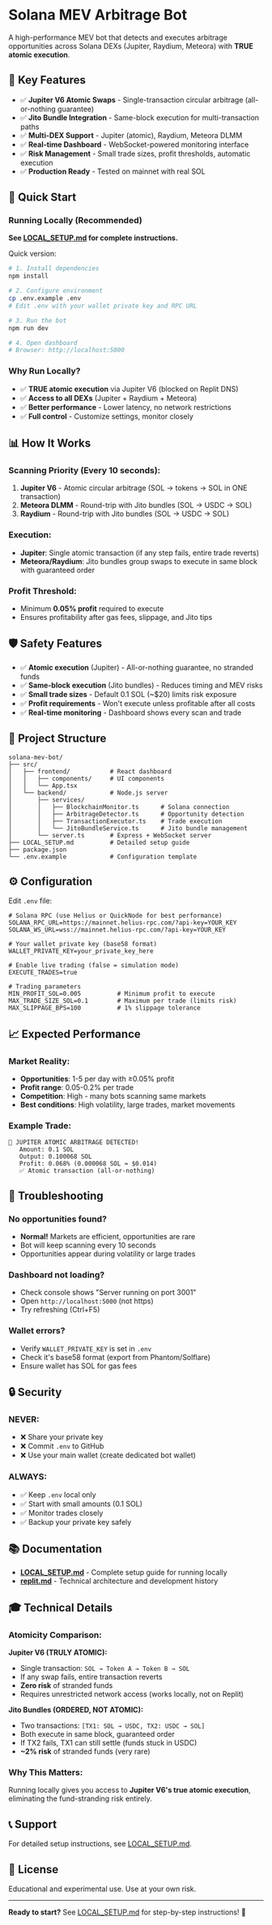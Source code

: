 # Solana MEV Arbitrage Bot

A high-performance MEV bot that detects and executes arbitrage opportunities across Solana DEXs (Jupiter, Raydium, Meteora) with **TRUE atomic execution**.

## 🎯 Key Features

- ✅ **Jupiter V6 Atomic Swaps** - Single-transaction circular arbitrage (all-or-nothing guarantee)
- ✅ **Jito Bundle Integration** - Same-block execution for multi-transaction paths
- ✅ **Multi-DEX Support** - Jupiter (atomic), Raydium, Meteora DLMM
- ✅ **Real-time Dashboard** - WebSocket-powered monitoring interface
- ✅ **Risk Management** - Small trade sizes, profit thresholds, automatic execution
- ✅ **Production Ready** - Tested on mainnet with real SOL

## 🚀 Quick Start

### Running Locally (Recommended)

**See [LOCAL_SETUP.md](./LOCAL_SETUP.md) for complete instructions.**

Quick version:
```bash
# 1. Install dependencies
npm install

# 2. Configure environment
cp .env.example .env
# Edit .env with your wallet private key and RPC URL

# 3. Run the bot
npm run dev

# 4. Open dashboard
# Browser: http://localhost:5000
```

### Why Run Locally?
- ✅ **TRUE atomic execution** via Jupiter V6 (blocked on Replit DNS)
- ✅ **Access to all DEXs** (Jupiter + Raydium + Meteora)
- ✅ **Better performance** - Lower latency, no network restrictions
- ✅ **Full control** - Customize settings, monitor closely

## 📊 How It Works

### Scanning Priority (Every 10 seconds):
1. **Jupiter V6** - Atomic circular arbitrage (SOL → tokens → SOL in ONE transaction)
2. **Meteora DLMM** - Round-trip with Jito bundles (SOL → USDC → SOL)
3. **Raydium** - Round-trip with Jito bundles (SOL → USDC → SOL)

### Execution:
- **Jupiter**: Single atomic transaction (if any step fails, entire trade reverts)
- **Meteora/Raydium**: Jito bundles group swaps to execute in same block with guaranteed order

### Profit Threshold:
- Minimum **0.05% profit** required to execute
- Ensures profitability after gas fees, slippage, and Jito tips

## 🛡️ Safety Features

- ✅ **Atomic execution** (Jupiter) - All-or-nothing guarantee, no stranded funds
- ✅ **Same-block execution** (Jito bundles) - Reduces timing and MEV risks
- ✅ **Small trade sizes** - Default 0.1 SOL (~$20) limits risk exposure
- ✅ **Profit requirements** - Won't execute unless profitable after all costs
- ✅ **Real-time monitoring** - Dashboard shows every scan and trade

## 📁 Project Structure

```
solana-mev-bot/
├── src/
│   ├── frontend/           # React dashboard
│   │   ├── components/     # UI components
│   │   └── App.tsx
│   └── backend/            # Node.js server
│       ├── services/
│       │   ├── BlockchainMonitor.ts      # Solana connection
│       │   ├── ArbitrageDetector.ts      # Opportunity detection
│       │   ├── TransactionExecutor.ts    # Trade execution
│       │   └── JitoBundleService.ts      # Jito bundle management
│       └── server.ts       # Express + WebSocket server
├── LOCAL_SETUP.md          # Detailed setup guide
├── package.json
└── .env.example            # Configuration template
```

## ⚙️ Configuration

Edit `.env` file:

```env
# Solana RPC (use Helius or QuickNode for best performance)
SOLANA_RPC_URL=https://mainnet.helius-rpc.com/?api-key=YOUR_KEY
SOLANA_WS_URL=wss://mainnet.helius-rpc.com/?api-key=YOUR_KEY

# Your wallet private key (base58 format)
WALLET_PRIVATE_KEY=your_private_key_here

# Enable live trading (false = simulation mode)
EXECUTE_TRADES=true

# Trading parameters
MIN_PROFIT_SOL=0.005          # Minimum profit to execute
MAX_TRADE_SIZE_SOL=0.1        # Maximum per trade (limits risk)
MAX_SLIPPAGE_BPS=100          # 1% slippage tolerance
```

## 📈 Expected Performance

### Market Reality:
- **Opportunities**: 1-5 per day with ≥0.05% profit
- **Profit range**: 0.05-0.2% per trade
- **Competition**: High - many bots scanning same markets
- **Best conditions**: High volatility, large trades, market movements

### Example Trade:
```
🎯 JUPITER ATOMIC ARBITRAGE DETECTED!
   Amount: 0.1 SOL
   Output: 0.100068 SOL
   Profit: 0.068% (0.000068 SOL ≈ $0.014)
   ✅ Atomic transaction (all-or-nothing)
```

## 🐛 Troubleshooting

### No opportunities found?
- **Normal!** Markets are efficient, opportunities are rare
- Bot will keep scanning every 10 seconds
- Opportunities appear during volatility or large trades

### Dashboard not loading?
- Check console shows "Server running on port 3001"
- Open `http://localhost:5000` (not https)
- Try refreshing (Ctrl+F5)

### Wallet errors?
- Verify `WALLET_PRIVATE_KEY` is set in `.env`
- Check it's base58 format (export from Phantom/Solflare)
- Ensure wallet has SOL for gas fees

## 🔒 Security

### NEVER:
- ❌ Share your private key
- ❌ Commit `.env` to GitHub
- ❌ Use your main wallet (create dedicated bot wallet)

### ALWAYS:
- ✅ Keep `.env` local only
- ✅ Start with small amounts (0.1 SOL)
- ✅ Monitor trades closely
- ✅ Backup your private key safely

## 📚 Documentation

- **[LOCAL_SETUP.md](./LOCAL_SETUP.md)** - Complete setup guide for running locally
- **[replit.md](./replit.md)** - Technical architecture and development history

## 🎓 Technical Details

### Atomicity Comparison:

**Jupiter V6 (TRULY ATOMIC):**
- Single transaction: `SOL → Token A → Token B → SOL`
- If any swap fails, entire transaction reverts
- **Zero risk** of stranded funds
- Requires unrestricted network access (works locally, not on Replit)

**Jito Bundles (ORDERED, NOT ATOMIC):**
- Two transactions: `[TX1: SOL → USDC, TX2: USDC → SOL]`
- Both execute in same block, guaranteed order
- If TX2 fails, TX1 can still settle (funds stuck in USDC)
- **~2% risk** of stranded funds (very rare)

### Why This Matters:
Running locally gives you access to **Jupiter V6's true atomic execution**, eliminating the fund-stranding risk entirely.

## 📞 Support

For detailed setup instructions, see [LOCAL_SETUP.md](./LOCAL_SETUP.md).

## 📄 License

Educational and experimental use. Use at your own risk.

---

**Ready to start?** See [LOCAL_SETUP.md](./LOCAL_SETUP.md) for step-by-step instructions! 🚀
